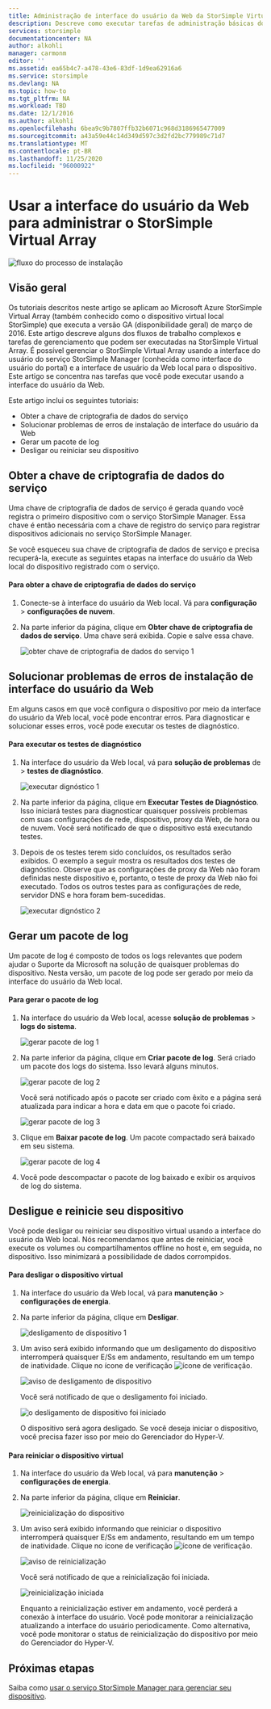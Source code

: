 ```yaml
---
title: Administração de interface do usuário da Web da StorSimple Virtual Array | Microsoft Docs
description: Descreve como executar tarefas de administração básicas do dispositivo por meio da interface do usuário da Web do StorSimple Virtual Array.
services: storsimple
documentationcenter: NA
author: alkohli
manager: carmonm
editor: ''
ms.assetid: ea65b4c7-a478-43e6-83df-1d9ea62916a6
ms.service: storsimple
ms.devlang: NA
ms.topic: how-to
ms.tgt_pltfrm: NA
ms.workload: TBD
ms.date: 12/1/2016
ms.author: alkohli
ms.openlocfilehash: 6bea9c9b7807ffb32b6071c968d3186965477009
ms.sourcegitcommit: a43a59e44c14d349d597c3d2fd2bc779989c71d7
ms.translationtype: MT
ms.contentlocale: pt-BR
ms.lasthandoff: 11/25/2020
ms.locfileid: "96000922"
---
```

# <a name="use-the-web-ui-to-administer-your-storsimple-virtual-array"></a>Usar a interface do usuário da Web para administrar o StorSimple Virtual Array
![fluxo do processo de instalação](./media/storsimple-ova-web-ui-admin/manage4.png)

## <a name="overview"></a>Visão geral
Os tutoriais descritos neste artigo se aplicam ao Microsoft Azure StorSimple Virtual Array (também conhecido como o dispositivo virtual local StorSimple) que executa a versão GA (disponibilidade geral) de março de 2016. Este artigo descreve alguns dos fluxos de trabalho complexos e tarefas de gerenciamento que podem ser executadas na StorSimple Virtual Array. É possível gerenciar o StorSimple Virtual Array usando a interface do usuário do serviço StorSimple Manager (conhecida como interface do usuário do portal) e a interface de usuário da Web local para o dispositivo. Este artigo se concentra nas tarefas que você pode executar usando a interface do usuário da Web.

Este artigo inclui os seguintes tutoriais:

* Obter a chave de criptografia de dados do serviço
* Solucionar problemas de erros de instalação de interface do usuário da Web
* Gerar um pacote de log
* Desligar ou reiniciar seu dispositivo

## <a name="get-the-service-data-encryption-key"></a>Obter a chave de criptografia de dados do serviço
Uma chave de criptografia de dados de serviço é gerada quando você registra o primeiro dispositivo com o serviço StorSimple Manager. Essa chave é então necessária com a chave de registro do serviço para registrar dispositivos adicionais no serviço StorSimple Manager.

Se você esqueceu sua chave de criptografia de dados de serviço e precisa recuperá-la, execute as seguintes etapas na interface do usuário da Web local do dispositivo registrado com o serviço.

#### <a name="to-get-the-service-data-encryption-key"></a>Para obter a chave de criptografia de dados do serviço
1. Conecte-se à interface do usuário da Web local. Vá para **configuração**  >  **configurações de nuvem**.
2. Na parte inferior da página, clique em **Obter chave de criptografia de dados de serviço**. Uma chave será exibida. Copie e salve essa chave.
   
    ![obter chave de criptografia de dados do serviço 1](./media/storsimple-ova-web-ui-admin/image27.png)

## <a name="troubleshoot-web-ui-setup-errors"></a>Solucionar problemas de erros de instalação de interface do usuário da Web
Em alguns casos em que você configura o dispositivo por meio da interface do usuário da Web local, você pode encontrar erros. Para diagnosticar e solucionar esses erros, você pode executar os testes de diagnóstico.

#### <a name="to-run-the-diagnostic-tests"></a>Para executar os testes de diagnóstico
1. Na interface do usuário da Web local, vá para **solução de problemas** de  >  **testes de diagnóstico**.
   
    ![executar dignóstico 1](./media/storsimple-ova-web-ui-admin/image29.png)
2. Na parte inferior da página, clique em **Executar Testes de Diagnóstico**. Isso iniciará testes para diagnosticar quaisquer possíveis problemas com suas configurações de rede, dispositivo, proxy da Web, de hora ou de nuvem. Você será notificado de que o dispositivo está executando testes.
3. Depois de os testes terem sido concluídos, os resultados serão exibidos. O exemplo a seguir mostra os resultados dos testes de diagnóstico. Observe que as configurações de proxy da Web não foram definidas neste dispositivo e, portanto, o teste de proxy da Web não foi executado. Todos os outros testes para as configurações de rede, servidor DNS e hora foram bem-sucedidas.
   
    ![executar dignóstico 2](./media/storsimple-ova-web-ui-admin/image30.png)

## <a name="generate-a-log-package"></a>Gerar um pacote de log
Um pacote de log é composto de todos os logs relevantes que podem ajudar o Suporte da Microsoft na solução de quaisquer problemas do dispositivo. Nesta versão, um pacote de log pode ser gerado por meio da interface do usuário da Web local.

#### <a name="to-generate-the-log-package"></a>Para gerar o pacote de log
1. Na interface do usuário da Web local, acesse **solução de problemas**  >  **logs do sistema**.
   
    ![gerar pacote de log 1](./media/storsimple-ova-web-ui-admin/image31.png)
2. Na parte inferior da página, clique em **Criar pacote de log**. Será criado um pacote dos logs do sistema. Isso levará alguns minutos.
   
    ![gerar pacote de log 2](./media/storsimple-ova-web-ui-admin/image32.png)
   
    Você será notificado após o pacote ser criado com êxito e a página será atualizada para indicar a hora e data em que o pacote foi criado.
   
    ![gerar pacote de log 3](./media/storsimple-ova-web-ui-admin/image33.png)
3. Clique em **Baixar pacote de log**. Um pacote compactado será baixado em seu sistema.
   
    ![gerar pacote de log 4](./media/storsimple-ova-web-ui-admin/image34.png)
4. Você pode descompactar o pacote de log baixado e exibir os arquivos de log do sistema.

## <a name="shut-down-and-restart-your-device"></a>Desligue e reinicie seu dispositivo
Você pode desligar ou reiniciar seu dispositivo virtual usando a interface do usuário da Web local. Nós recomendamos que antes de reiniciar, você execute os volumes ou compartilhamentos offline no host e, em seguida, no dispositivo. Isso minimizará a possibilidade de dados corrompidos. 

#### <a name="to-shut-down-your-virtual-device"></a>Para desligar o dispositivo virtual
1. Na interface do usuário da Web local, vá para **manutenção**  >  **configurações de energia**.
2. Na parte inferior da página, clique em **Desligar**.
   
    ![desligamento de dispositivo 1](./media/storsimple-ova-web-ui-admin/image36.png)
3. Um aviso será exibido informando que um desligamento do dispositivo interromperá quaisquer E/Ss em andamento, resultando em um tempo de inatividade. Clique no ícone de verificação  ![ícone de verificação](./media/storsimple-ova-web-ui-admin/image3.png).
   
    ![aviso de desligamento de dispositivo](./media/storsimple-ova-web-ui-admin/image37.png)
   
    Você será notificado de que o desligamento foi iniciado.
   
    ![o desligamento de dispositivo foi iniciado](./media/storsimple-ova-web-ui-admin/image38.png)
   
    O dispositivo será agora desligado. Se você deseja iniciar o dispositivo, você precisa fazer isso por meio do Gerenciador do Hyper-V.

#### <a name="to-restart-your-virtual-device"></a>Para reiniciar o dispositivo virtual
1. Na interface do usuário da Web local, vá para **manutenção**  >  **configurações de energia**.
2. Na parte inferior da página, clique em **Reiniciar**.
   
    ![reinicialização do dispositivo](./media/storsimple-ova-web-ui-admin/image36.png)
3. Um aviso será exibido informando que reiniciar o dispositivo interromperá quaisquer E/Ss em andamento, resultando em um tempo de inatividade. Clique no ícone de verificação  ![ícone de verificação](./media/storsimple-ova-web-ui-admin/image3.png).
   
    ![aviso de reinicialização](./media/storsimple-ova-web-ui-admin/image37.png)
   
    Você será notificado de que a reinicialização foi iniciada.
   
    ![reinicialização iniciada](./media/storsimple-ova-web-ui-admin/image39.png)
   
    Enquanto a reinicialização estiver em andamento, você perderá a conexão à interface do usuário. Você pode monitorar a reinicialização atualizando a interface do usuário periodicamente. Como alternativa, você pode monitorar o status de reinicialização do dispositivo por meio do Gerenciador do Hyper-V.

## <a name="next-steps"></a>Próximas etapas
Saiba como [usar o serviço StorSimple Manager para gerenciar seu dispositivo](storsimple-virtual-array-manager-service-administration.md).


